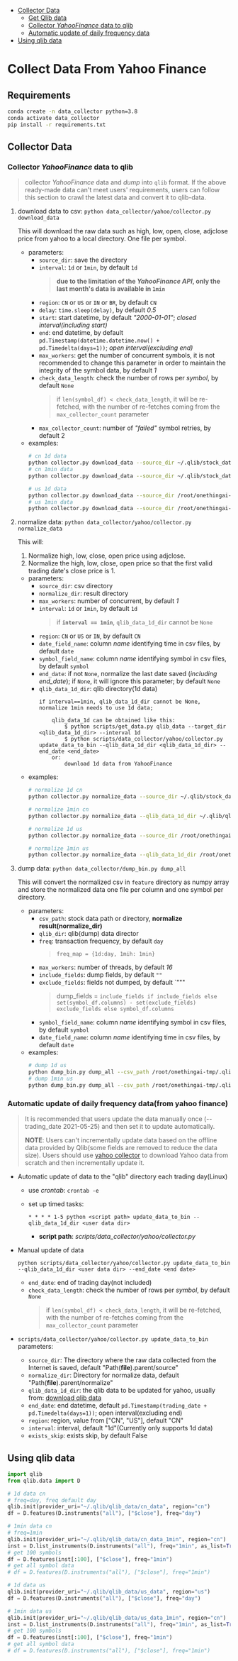 
- [Collector Data](#collector-data)
  - [Get Qlib data](#get-qlib-databin-file)
  - [Collector *YahooFinance* data to qlib](#collector-yahoofinance-data-to-qlib)
  - [Automatic update of daily frequency data](#automatic-update-of-daily-frequency-datafrom-yahoo-finance)
- [Using qlib data](#using-qlib-data)


# Collect Data From Yahoo Finance

## Requirements

```bash
conda create -n data_collector python=3.8
conda activate data_collector
pip install -r requirements.txt
```

## Collector Data

### Collector *YahooFinance* data to qlib
> collector *YahooFinance* data and *dump* into `qlib` format.
> If the above ready-made data can't meet users' requirements,  users can follow this section to crawl the latest data and convert it to qlib-data.
  1. download data to csv: `python data_collector/yahoo/collector.py download_data`
     
     This will download the raw data such as high, low, open, close, adjclose price from yahoo to a local directory. One file per symbol.

     - parameters:
          - `source_dir`: save the directory
          - `interval`: `1d` or `1min`, by default `1d`
            > **due to the limitation of the *YahooFinance API*, only the last month's data is available in `1min`**
          - `region`: `CN` or `US` or `IN` or `BR`, by default `CN`
          - `delay`: `time.sleep(delay)`, by default *0.5*
          - `start`: start datetime, by default *"2000-01-01"*; *closed interval(including start)*
          - `end`: end datetime, by default `pd.Timestamp(datetime.datetime.now() + pd.Timedelta(days=1))`; *open interval(excluding end)*
          - `max_workers`: get the number of concurrent symbols, it is not recommended to change this parameter in order to maintain the integrity of the symbol data, by default *1*
          - `check_data_length`: check the number of rows per *symbol*, by default `None`
            > if `len(symbol_df) < check_data_length`, it will be re-fetched, with the number of re-fetches coming from the `max_collector_count` parameter
          - `max_collector_count`: number of *"failed"* symbol retries, by default 2
     - examples:
          ```bash
          # cn 1d data
          python collector.py download_data --source_dir ~/.qlib/stock_data/source/cn_data --start 2020-01-01 --end 2020-12-31 --delay 1 --interval 1d --region CN
          # cn 1min data
          python collector.py download_data --source_dir ~/.qlib/stock_data/source/cn_data_1min --delay 1 --interval 1min --region CN

          # us 1d data
          python collector.py download_data --source_dir /root/onethingai-tmp/.qlib/stock_data/source/us_data --start 2000-01-01 --end 2024-06-13 --delay 1 --interval 1d --region US
          # us 1min data
          python collector.py download_data --source_dir /root/onethingai-tmp/.qlib/stock_data/source/us_data_1min --start 2024-01-01 --end 2024-06-13 --delay 1 --interval 1min --region US
          ```
  2. normalize data: `python data_collector/yahoo/collector.py normalize_data`
     
     This will:
     1. Normalize high, low, close, open price using adjclose.
     2. Normalize the high, low, close, open price so that the first valid trading date's close price is 1. 

     - parameters:
          - `source_dir`: csv directory
          - `normalize_dir`: result directory
          - `max_workers`: number of concurrent, by default *1*
          - `interval`: `1d` or `1min`, by default `1d`
            > if **`interval == 1min`**, `qlib_data_1d_dir` cannot be `None`
          - `region`: `CN` or `US` or `IN`, by default `CN`
          - `date_field_name`: column *name* identifying time in csv files, by default `date`
          - `symbol_field_name`: column *name* identifying symbol in csv files, by default `symbol`
          - `end_date`: if not `None`, normalize the last date saved (*including end_date*); if `None`, it will ignore this parameter; by default `None`
          - `qlib_data_1d_dir`: qlib directory(1d data)
            ```
            if interval==1min, qlib_data_1d_dir cannot be None, normalize 1min needs to use 1d data;
        
                qlib_data_1d can be obtained like this:
                    $ python scripts/get_data.py qlib_data --target_dir <qlib_data_1d_dir> --interval 1d
                    $ python scripts/data_collector/yahoo/collector.py update_data_to_bin --qlib_data_1d_dir <qlib_data_1d_dir> --end_date <end_date>
                or:
                    download 1d data from YahooFinance
            
            ```
      - examples:
        ```bash
        # normalize 1d cn
        python collector.py normalize_data --source_dir ~/.qlib/stock_data/source/cn_data --normalize_dir ~/.qlib/stock_data/source/cn_1d_nor --region CN --interval 1d

        # normalize 1min cn
        python collector.py normalize_data --qlib_data_1d_dir ~/.qlib/qlib_data/cn_data --source_dir ~/.qlib/stock_data/source/cn_data_1min --normalize_dir ~/.qlib/stock_data/source/cn_1min_nor --region CN --interval 1min

        # normalize 1d us
        python collector.py normalize_data --source_dir /root/onethingai-tmp/.qlib/stock_data/source/us_data --normalize_dir /root/onethingai-tmp/.qlib/stock_data/source/br_1d_nor --region US --interval 1d

        # normalize 1min us
        python collector.py normalize_data --qlib_data_1d_dir /root/onethingai-tmp/.qlib/qlib_data/us_data --source_dir /root/onethingai-tmp/.qlib/stock_data/source/us_data_1min --normalize_dir /root/onethingai-tmp/.qlib/stock_data/source/us_1min_nor --region US --interval 1min
        ```
  3. dump data: `python data_collector/dump_bin.py dump_all`
    
     This will convert the normalized csv in `feature` directory as numpy array and store the normalized data one file per column and one symbol per directory. 
    
     - parameters:
       - `csv_path`: stock data path or directory, **normalize result(normalize_dir)**
       - `qlib_dir`: qlib(dump) data director
       - `freq`: transaction frequency, by default `day`
         > `freq_map = {1d:day, 1mih: 1min}`
       - `max_workers`: number of threads, by default *16*
       - `include_fields`: dump fields, by default `""`
       - `exclude_fields`: fields not dumped, by default `"""
         > dump_fields = `include_fields if include_fields else set(symbol_df.columns) - set(exclude_fields) exclude_fields else symbol_df.columns`
       - `symbol_field_name`: column *name* identifying symbol in csv files, by default `symbol`
       - `date_field_name`: column *name* identifying time in csv files, by default `date`
     - examples:
       ```bash
       # dump 1d us
       python dump_bin.py dump_all --csv_path /root/onethingai-tmp/.qlib/stock_data/source/us_1d_nor --qlib_dir /root/onethingai-tmp/.qlib/qlib_data/us_data --freq day --exclude_fields date,symbol
       # dump 1min us
       python dump_bin.py dump_all --csv_path /root/onethingai-tmp/.qlib/stock_data/source/us_1min_nor --qlib_dir /root/onethingai-tmp/.qlib/qlib_data/us_data_1min --freq 1min --exclude_fields date,symbol
       ```

### Automatic update of daily frequency data(from yahoo finance)
  > It is recommended that users update the data manually once (--trading_date 2021-05-25) and then set it to update automatically.
  >
  > **NOTE**: Users can't incrementally  update data based on the offline data provided by Qlib(some fields are removed to reduce the data size). Users should use [yahoo collector](https://github.com/microsoft/qlib/tree/main/scripts/data_collector/yahoo#automatic-update-of-daily-frequency-datafrom-yahoo-finance) to download Yahoo data from scratch and then incrementally update it.
  > 

  * Automatic update of data to the "qlib" directory each trading day(Linux)
      * use *crontab*: `crontab -e`
      * set up timed tasks:

        ```
        * * * * 1-5 python <script path> update_data_to_bin --qlib_data_1d_dir <user data dir>
        ```
        * **script path**: *scripts/data_collector/yahoo/collector.py*

  * Manual update of data
      ```
      python scripts/data_collector/yahoo/collector.py update_data_to_bin --qlib_data_1d_dir <user data dir> --end_date <end date>
      ```
      * `end_date`: end of trading day(not included)
      * `check_data_length`: check the number of rows per *symbol*, by default `None`
        > if `len(symbol_df) < check_data_length`, it will be re-fetched, with the number of re-fetches coming from the `max_collector_count` parameter

  * `scripts/data_collector/yahoo/collector.py update_data_to_bin` parameters:
      * `source_dir`: The directory where the raw data collected from the Internet is saved, default "Path(__file__).parent/source"
      * `normalize_dir`: Directory for normalize data, default "Path(__file__).parent/normalize"
      * `qlib_data_1d_dir`: the qlib data to be updated for yahoo, usually from: [download qlib data](https://github.com/microsoft/qlib/tree/main/scripts#download-cn-data)
      * `end_date`: end datetime, default ``pd.Timestamp(trading_date + pd.Timedelta(days=1))``; open interval(excluding end)
      * `region`: region, value from ["CN", "US"], default "CN"
      * `interval`: interval, default "1d"(Currently only supports 1d data)
      * `exists_skip`: exists skip, by default False

## Using qlib data

  ```python
  import qlib
  from qlib.data import D

  # 1d data cn
  # freq=day, freq default day
  qlib.init(provider_uri="~/.qlib/qlib_data/cn_data", region="cn")
  df = D.features(D.instruments("all"), ["$close"], freq="day")

  # 1min data cn
  # freq=1min
  qlib.init(provider_uri="~/.qlib/qlib_data/cn_data_1min", region="cn")
  inst = D.list_instruments(D.instruments("all"), freq="1min", as_list=True)
  # get 100 symbols
  df = D.features(inst[:100], ["$close"], freq="1min")
  # get all symbol data
  # df = D.features(D.instruments("all"), ["$close"], freq="1min")

  # 1d data us
  qlib.init(provider_uri="~/.qlib/qlib_data/us_data", region="us")
  df = D.features(D.instruments("all"), ["$close"], freq="day")

  # 1min data us
  qlib.init(provider_uri="~/.qlib/qlib_data/us_data_1min", region="cn")
  inst = D.list_instruments(D.instruments("all"), freq="1min", as_list=True)
  # get 100 symbols
  df = D.features(inst[:100], ["$close"], freq="1min")
  # get all symbol data
  # df = D.features(D.instruments("all"), ["$close"], freq="1min")
  ```

